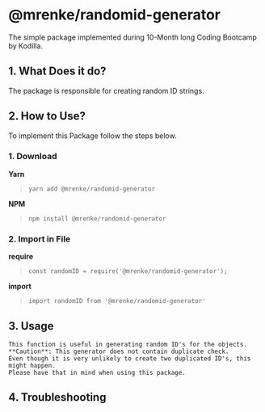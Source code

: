 # @mrenke/randomid-generator

The simple package implemented during 10-Month long Coding Bootcamp by Kodilla. 

## 1. What Does it do?
    
The package is responsible for creating random ID strings. 

## 2. How to Use? 
    
To implement this Package follow the steps below. 

### 1. **Download**

**Yarn**

>`yarn add @mrenke/randomid-generator`

**NPM**   

>`npm install @mrenke/randomid-generator`

### 2. **Import in File**

**require**

>`const randomID = require('@mrenke/randomid-generator');`

**import**   

>`import randomID from '@mrenke/randomid-generator'`

## 3. Usage
    
    This function is useful in generating random ID's for the objects.
    **Caution**: This generator does not contain duplicate check.
    Even though it is very unlikely to create two duplicated ID's, this might happen. 
    Please have that in mind when using this package. 

## 4. Troubleshooting